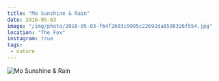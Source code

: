 ```yaml
---
title: "Mo Sunshine & Rain"
date: 2016-05-03
image: "/img/photo/2016-05-03-f64f2603c9905c22692da8590326f554.jpg"
location: "The Fox"
instagram: true
tags:
 - nature
---
```


![Mo Sunshine & Rain](/img/photo/2016-05-03-f64f2603c9905c22692da8590326f554.jpg)
